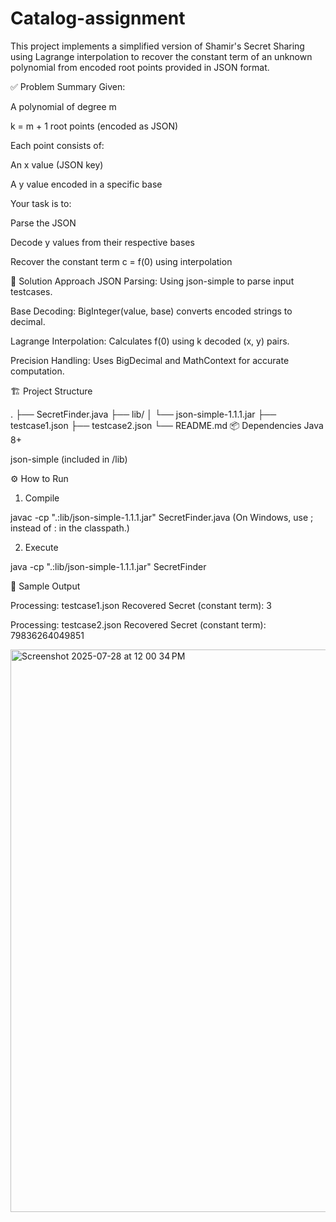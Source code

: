 # Catalog-assignment

This project implements a simplified version of Shamir's Secret Sharing using Lagrange interpolation to recover the constant term of an unknown polynomial from encoded root points provided in JSON format.

✅ Problem Summary
Given:

A polynomial of degree m

k = m + 1 root points (encoded as JSON)

Each point consists of:

An x value (JSON key)

A y value encoded in a specific base

Your task is to:

Parse the JSON

Decode y values from their respective bases

Recover the constant term c = f(0) using interpolation

🧮 Solution Approach
JSON Parsing: Using json-simple to parse input testcases.

Base Decoding: BigInteger(value, base) converts encoded strings to decimal.

Lagrange Interpolation: Calculates f(0) using k decoded (x, y) pairs.

Precision Handling: Uses BigDecimal and MathContext for accurate computation.

🏗️ Project Structure

.
├── SecretFinder.java
├── lib/
│   └── json-simple-1.1.1.jar
├── testcase1.json
├── testcase2.json
└── README.md
📦 Dependencies
Java 8+

json-simple (included in /lib)

⚙️ How to Run
1. Compile

javac -cp ".:lib/json-simple-1.1.1.jar" SecretFinder.java
(On Windows, use ; instead of : in the classpath.)

2. Execute

java -cp ".:lib/json-simple-1.1.1.jar" SecretFinder

📄 Sample Output

Processing: testcase1.json
Recovered Secret (constant term): 3

Processing: testcase2.json
Recovered Secret (constant term): 79836264049851

<img width="1440" height="900" alt="Screenshot 2025-07-28 at 12 00 34 PM" src="https://github.com/user-attachments/assets/7159661e-f5f3-4769-8546-58868f4500be" />

